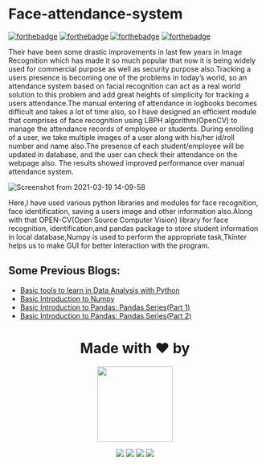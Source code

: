 # Face-attendance-system
[![forthebadge](https://forthebadge.com/images/badges/built-with-love.svg)](https://forthebadge.com)
[![forthebadge](https://forthebadge.com/images/badges/made-with-python.svg)](https://forthebadge.com)
[![forthebadge](https://forthebadge.com/images/badges/built-with-love.svg)](https://forthebadge.com)
[![forthebadge](https://forthebadge.com/images/badges/powered-by-coffee.svg)](https://forthebadge.com)

Their have been some drastic improvements in last few years in Image Recognition which has made it so much popular that now it is being widely used for commercial purpose as well as security purpose also.Tracking a users presence is becoming one of the problems in today’s world, so an attendance system based on facial recognition can act as a real world solution to this problem and add great heights of simplicity for tracking a users attendance.The manual entering of attendance in logbooks becomes difficult and takes a lot of time also, so I have designed an efficient module that comprises of face recognition using LBPH algorithm(OpenCV) to manage the attendance records of employee or students. During enrolling of a user, we take multiple images of a user along with his/her id/roll number and name also.The presence of each student/employee will be updated in database, and the user can check their attendance on the webpage also. The results showed improved performance over manual attendance system.

![Screenshot from 2021-03-19 14-09-58](https://user-images.githubusercontent.com/69477761/111753506-f1fc3900-88bc-11eb-8e27-237424a706a5.png)

Here,I have used various python libraries and modules for face recognition, face identification, saving a users image and other information also.Along with that OPEN-CV(Open Source Computer Vision) library for face recognition, identification,and pandas package to store student information in local database,Numpy is used to perform the appropriate task,Tkinter helps us to make GUI for better interaction with the program.



## Some Previous Blogs:
<!-- BLOG-POST-LIST:START -->
- [Basic tools to learn in Data Analysis with Python](https://medium.com/analytics-vidhya/basic-tools-to-learn-in-data-analysis-with-python-5b9b4a7a1b61)
- [Basic Introduction to Numpy](https://medium.com/analytics-vidhya/basic-introduction-to-numpy-8308c2778e43)
- [Basic Introduction to Pandas: Pandas Series(Part 1)](https://medium.com/analytics-vidhya/basic-introduction-to-pandas-pandas-series-part-1-ee08073b109)
- [Basic Introduction to Pandas: Pandas Series(Part 2)](https://medium.com/analytics-vidhya/basic-introduction-to-pandas-pandas-series-part-2-492c887aeb94)
<!-- BLOG-POST-LIST:END -->

<h1 align=center> Made with ❤️ by </h1>
<p align="center">
  <a href="https://github.com/abhishek-iiit"><img src="https://user-images.githubusercontent.com/69477761/111753834-4ef7ef00-88bd-11eb-856c-afe7d58115d5.png" width=150px height=150px /></a> 
    
<p align="center">
  <img src="https://img.shields.io/badge/abhishekiiit%20-%230077B5.svg?&style=for-the-badge&logo=linkedin&logoColor=white"/>  <img src="https://img.shields.io/badge/abhishekiiit%20-%231DA1F2.svg?&style=for-the-badge&logo=Twitter&logoColor=white"/> <img src="https://img.shields.io/badge/manneabhi%20-%23E4405F.svg?&style=for-the-badge&logo=Instagram&logoColor=white"/> <img src="https://img.shields.io/badge/abhishekiiit%20-%24E4405F.svg?&style=for-the-badge&logo=Medium&logoColor=white"/>
